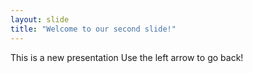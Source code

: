 ```yaml
---
layout: slide 
title: "Welcome to our second slide!"
---
```

This is a new presentation
Use the left arrow to go back!
